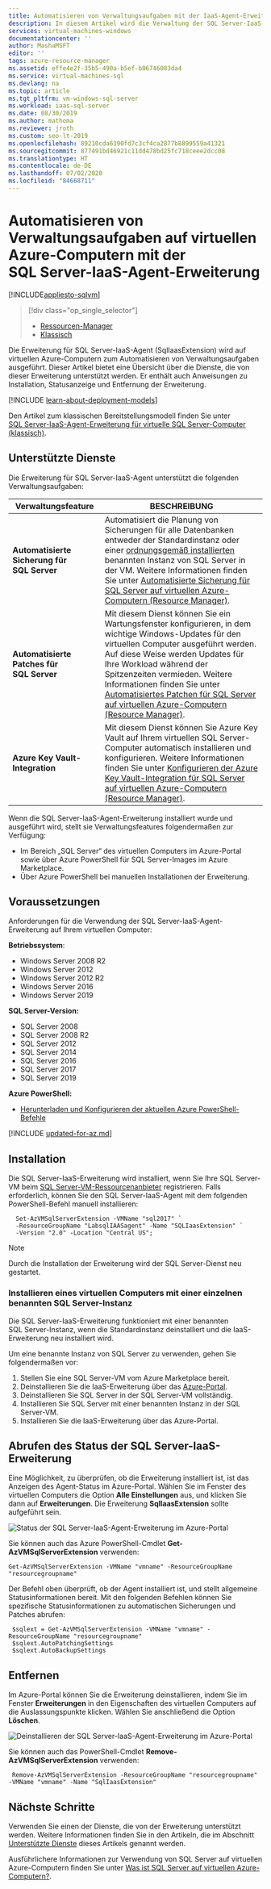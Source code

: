 ```yaml
---
title: Automatisieren von Verwaltungsaufgaben mit der IaaS-Agent-Erweiterung
description: In diesem Artikel wird die Verwaltung der SQL Server-IaaS-Agent-Erweiterung beschrieben, die bestimmte SQL Server-Verwaltungsaufgaben automatisiert. Dazu gehören die automatische Sicherung, das automatische Patchen und die Azure Key Vault-Integration.
services: virtual-machines-windows
documentationcenter: ''
author: MashaMSFT
editor: ''
tags: azure-resource-manager
ms.assetid: effe4e2f-35b5-490a-b5ef-b06746083da4
ms.service: virtual-machines-sql
ms.devlang: na
ms.topic: article
ms.tgt_pltfrm: vm-windows-sql-server
ms.workload: iaas-sql-server
ms.date: 08/30/2019
ms.author: mathoma
ms.reviewer: jroth
ms.custom: seo-lt-2019
ms.openlocfilehash: 89210cda6390fd7c3cf4ca2877b8899559a41321
ms.sourcegitcommit: 877491bd46921c11dd478bd25fc718ceee2dcc08
ms.translationtype: HT
ms.contentlocale: de-DE
ms.lasthandoff: 07/02/2020
ms.locfileid: "84668711"
---
```

# <a name="automate-management-tasks-on-azure-virtual-machines-by-using-the-sql-server-iaas-agent-extension"></a>Automatisieren von Verwaltungsaufgaben auf virtuellen Azure-Computern mit der SQL Server-IaaS-Agent-Erweiterung
[!INCLUDE[appliesto-sqlvm](../../includes/appliesto-sqlvm.md)]


> [!div class="op_single_selector"]
> * [Ressourcen-Manager](sql-server-iaas-agent-extension-automate-management.md)
> * [Klassisch](../../../virtual-machines/windows/sqlclassic/virtual-machines-windows-classic-sql-server-agent-extension.md)

Die Erweiterung für SQL Server-IaaS-Agent (SqlIaasExtension) wird auf virtuellen Azure-Computern zum Automatisieren von Verwaltungsaufgaben ausgeführt. Dieser Artikel bietet eine Übersicht über die Dienste, die von dieser Erweiterung unterstützt werden. Er enthält auch Anweisungen zu Installation, Statusanzeige und Entfernung der Erweiterung.

[!INCLUDE [learn-about-deployment-models](../../../../includes/learn-about-deployment-models-rm-include.md)]

Den Artikel zum klassischen Bereitstellungsmodell finden Sie unter [SQL Server-IaaS-Agent-Erweiterung für virtuelle SQL Server-Computer (klassisch)](../../../virtual-machines/windows/sqlclassic/virtual-machines-windows-classic-sql-server-agent-extension.md).


## <a name="supported-services"></a>Unterstützte Dienste
Die Erweiterung für SQL Server-IaaS-Agent unterstützt die folgenden Verwaltungsaufgaben:

| Verwaltungsfeature | BESCHREIBUNG |
| --- | --- |
| **Automatisierte Sicherung für SQL Server** |Automatisiert die Planung von Sicherungen für alle Datenbanken entweder der Standardinstanz oder einer [ordnungsgemäß installierten](frequently-asked-questions-faq.md#administration) benannten Instanz von SQL Server in der VM. Weitere Informationen finden Sie unter [Automatisierte Sicherung für SQL Server auf virtuellen Azure-Computern (Resource Manager)](automated-backup-sql-2014.md). |
| **Automatisierte Patches für SQL Server** |Mit diesem Dienst können Sie ein Wartungsfenster konfigurieren, in dem wichtige Windows-Updates für den virtuellen Computer ausgeführt werden. Auf diese Weise werden Updates für Ihre Workload während der Spitzenzeiten vermieden. Weitere Informationen finden Sie unter [Automatisiertes Patchen für SQL Server auf virtuellen Azure-Computern (Resource Manager)](automated-patching.md). |
| **Azure Key Vault-Integration** |Mit diesem Dienst können Sie Azure Key Vault auf Ihrem virtuellen SQL Server-Computer automatisch installieren und konfigurieren. Weitere Informationen finden Sie unter [Konfigurieren der Azure Key Vault-Integration für SQL Server auf virtuellen Azure-Computern (Resource Manager)](azure-key-vault-integration-configure.md). |

Wenn die SQL Server-IaaS-Agent-Erweiterung installiert wurde und ausgeführt wird, stellt sie Verwaltungsfeatures folgendermaßen zur Verfügung:

* Im Bereich „SQL Server“ des virtuellen Computers im Azure-Portal sowie über Azure PowerShell für SQL Server-Images im Azure Marketplace.
* Über Azure PowerShell bei manuellen Installationen der Erweiterung. 

## <a name="prerequisites"></a>Voraussetzungen
Anforderungen für die Verwendung der SQL Server-IaaS-Agent-Erweiterung auf Ihrem virtuellen Computer:

**Betriebssystem**:

* Windows Server 2008 R2
* Windows Server 2012
* Windows Server 2012 R2
* Windows Server 2016
* Windows Server 2019 

**SQL Server-Version:**

* SQL Server 2008 
* SQL Server 2008 R2
* SQL Server 2012
* SQL Server 2014
* SQL Server 2016
* SQL Server 2017
* SQL Server 2019

**Azure PowerShell:**

* [Herunterladen und Konfigurieren der aktuellen Azure PowerShell-Befehle](/powershell/azure/overview)

[!INCLUDE [updated-for-az.md](../../../../includes/updated-for-az.md)]


##  <a name="installation"></a>Installation
Die SQL Server-IaaS-Erweiterung wird installiert, wenn Sie Ihre SQL Server-VM beim [SQL Server-VM-Ressourcenanbieter](sql-vm-resource-provider-register.md) registrieren. Falls erforderlich, können Sie den SQL Server-IaaS-Agent mit dem folgenden PowerShell-Befehl manuell installieren: 

  ```powershell-interactive
    Set-AzVMSqlServerExtension -VMName "sql2017" `
    -ResourceGroupName "LabsqlIAASagent" -Name "SQLIaasExtension" `
    -Version "2.0" -Location "Central US";  
  ```

> [!NOTE]
> Durch die Installation der Erweiterung wird der SQL Server-Dienst neu gestartet. 


### <a name="install-on-a-vm-with-a-single-named-sql-server-instance"></a>Installieren eines virtuellen Computers mit einer einzelnen benannten SQL Server-Instanz
Die SQL Server-IaaS-Erweiterung funktioniert mit einer benannten SQL Server-Instanz, wenn die Standardinstanz deinstalliert und die IaaS-Erweiterung neu installiert wird.

Um eine benannte Instanz von SQL Server zu verwenden, gehen Sie folgendermaßen vor:
   1. Stellen Sie eine SQL Server-VM vom Azure Marketplace bereit. 
   1. Deinstallieren Sie die IaaS-Erweiterung über das [Azure-Portal](https://portal.azure.com).
   1. Deinstallieren Sie SQL Server in der SQL Server-VM vollständig.
   1. Installieren Sie SQL Server mit einer benannten Instanz in der SQL Server-VM. 
   1. Installieren Sie die IaaS-Erweiterung über das Azure-Portal.  


## <a name="get-the-status-of-the-sql-server-iaas-extension"></a>Abrufen des Status der SQL Server-IaaS-Erweiterung
Eine Möglichkeit, zu überprüfen, ob die Erweiterung installiert ist, ist das Anzeigen des Agent-Status im Azure-Portal. Wählen Sie im Fenster des virtuellen Computers die Option **Alle Einstellungen** aus, und klicken Sie dann auf **Erweiterungen**. Die Erweiterung **SqlIaasExtension** sollte aufgeführt sein.

![Status der SQL Server-IaaS-Agent-Erweiterung im Azure-Portal](./media/sql-server-iaas-agent-extension-automate-management/azure-rm-sql-server-iaas-agent-portal.png)

Sie können auch das Azure PowerShell-Cmdlet **Get-AzVMSqlServerExtension** verwenden:

   ```powershell-interactive
   Get-AzVMSqlServerExtension -VMName "vmname" -ResourceGroupName "resourcegroupname"
   ```

Der Befehl oben überprüft, ob der Agent installiert ist, und stellt allgemeine Statusinformationen bereit. Mit den folgenden Befehlen können Sie spezifische Statusinformationen zu automatischen Sicherungen und Patches abrufen:

   ```powershell-interactive
    $sqlext = Get-AzVMSqlServerExtension -VMName "vmname" -ResourceGroupName "resourcegroupname"
    $sqlext.AutoPatchingSettings
    $sqlext.AutoBackupSettings
   ```

## <a name="removal"></a>Entfernen
Im Azure-Portal können Sie die Erweiterung deinstallieren, indem Sie im Fenster **Erweiterungen** in den Eigenschaften des virtuellen Computers auf die Auslassungspunkte klicken. Wählen Sie anschließend die Option **Löschen**.

![Deinstallieren der SQL Server-IaaS-Agent-Erweiterung im Azure-Portal](./media/sql-server-iaas-agent-extension-automate-management/azure-rm-sql-server-iaas-agent-uninstall.png)

Sie können auch das PowerShell-Cmdlet **Remove-AzVMSqlServerExtension** verwenden:

   ```powershell-interactive
    Remove-AzVMSqlServerExtension -ResourceGroupName "resourcegroupname" -VMName "vmname" -Name "SqlIaasExtension"
   ```

## <a name="next-steps"></a>Nächste Schritte
Verwenden Sie einen der Dienste, die von der Erweiterung unterstützt werden. Weitere Informationen finden Sie in den Artikeln, die im Abschnitt [Unterstützte Dienste](#supported-services) dieses Artikels genannt werden.

Ausführlichere Informationen zur Verwendung von SQL Server auf virtuellen Azure-Computern finden Sie unter [Was ist SQL Server auf virtuellen Azure-Computern?](sql-server-on-azure-vm-iaas-what-is-overview.md).
